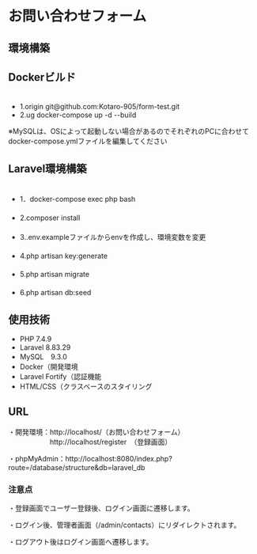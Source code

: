 <h1>お問い合わせフォーム</h1>


<h2>環境構築</h2>

## Dockerビルド
<ul>
　<li>1.origin  git@github.com:Kotaro-905/form-test.git</li>
  <li>2.ug docker-compose up -d --build</li>
  </ul>

※MySQLは、OSによって起動しない場合があるのでそれぞれのPCに合わせてdocker-compose.ymlファイルを編集してください

## Laravel環境構築
<ul>
　<li>1．docker-compose exec php bash</li>
　<li>2.composer install</li>
　<li>3..env.exampleファイルからenvを作成し、環境変数を変更</li>
　<li>4.php artisan key:generate</li>
　<li>5.php artisan migrate</li>
　<li>6.php artisan db:seed</li>
</ul>

## 使用技術
<ul>
 <li>PHP 7.4.9</li>
 <li>Laravel 8.83.29</li>
 <li>MySQL　9.3.0</li>
  <li>Docker（開発環境</li>
  <li>Laravel Fortify（認証機能</li>
  <li>HTML/CSS（クラスベースのスタイリング</li>
</ul>

## URL
・開発環境：http://localhost/（お問い合わせフォーム）
　　　　　　http://localhost/register　（登録画面）

・phpMyAdmin：http://localhost:8080/index.php?route=/database/structure&db=laravel_db

<h3>注意点</h3>

・登録画面でユーザー登録後、ログイン画面に遷移します。

・ログイン後、管理者画面（/admin/contacts）にリダイレクトされます。

・ログアウト後はログイン画面へ遷移します。



